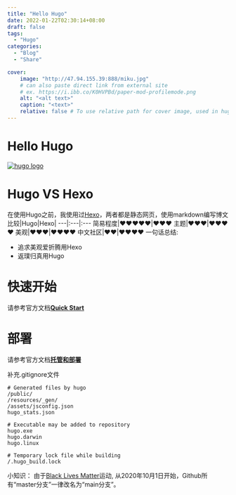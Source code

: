 ```yaml
---
title: "Hello Hugo"
date: 2022-01-22T02:30:14+08:00
draft: false
tags: 
  - "Hugo"
categories: 
  - "Blog"
  - "Share"

cover:
    image: "http://47.94.155.39:888/miku.jpg"
    # can also paste direct link from external site
    # ex. https://i.ibb.co/K0HVPBd/paper-mod-profilemode.png
    alt: "<alt text>"
    caption: "<text>"
    relative: false # To use relative path for cover image, used in hugo Page-bundles
---
```


# Hello Hugo

[![hugo logo](https://d33wubrfki0l68.cloudfront.net/c38c7334cc3f23585738e40334284fddcaf03d5e/2e17c/images/hugo-logo-wide.svg)](https://gohugo.io/)

# Hugo VS Hexo
在使用Hugo之前，我使用过[Hexo](https://hexo.io/zh-cn/)，两者都是静态网页，使用markdown编写博文
比较|Hugo|Hexo|
---|:---|:---
简易程度|:heart::heart::heart::heart::heart:|:heart::heart::heart:
主题|:heart::heart::heart:|:heart::heart::heart::heart:
美观|:heart::heart::heart:|:heart::heart::heart::heart:
中文社区|:heart::heart:|:heart::heart::heart::heart:
一句话总结:
- 追求美观爱折腾用Hexo
- 返璞归真用Hugo


# 快速开始
请参考官方文档[**Quick Start**](https://gohugo.io/getting-started/quick-start/)

# 部署
请参考官方文档[**托管和部署**](https://gohugo.io/hosting-and-deployment/hosting-on-github/)

补充.gitignore文件
```
# Generated files by hugo
/public/
/resources/_gen/
/assets/jsconfig.json
hugo_stats.json

# Executable may be added to repository
hugo.exe
hugo.darwin
hugo.linux

# Temporary lock file while building
/.hugo_build.lock
```

小知识：
由于[Black Lives Matter](https://baike.baidu.com/item/Black%20Lives%20Matter/50469451?fr=aladdin)运动, 从2020年10月1日开始，Github所有“master分支”一律改名为“main分支”。


